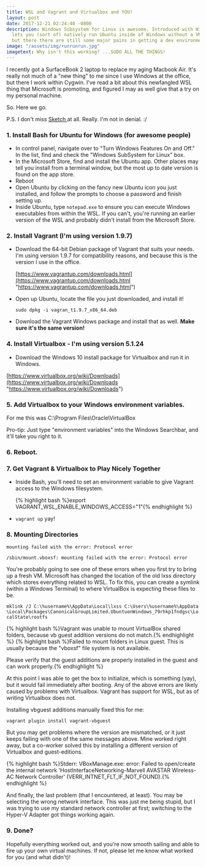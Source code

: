 ```yaml
---
title: WSL and Vagrant and Virtualbox and YOU!
layout: post
date: 2017-12-21 02:24:40 -0800
description: Windows Subsystem for Linux is awesome. Introduced with Windows 10, it
  lets you (sort of) natively run Ubuntu inside of Windows without a VM. It's great,
  but there there are still some major pains in getting a dev environment working.
image: "/assets/img/runrunrun.jpg"
imagetext: Why isn't this working? ...SUDO ALL THE THINGS!
---
```

I recently got a SurfaceBook 2 laptop to replace my aging Macbook Air. It's really not much of a "new thing" to me since I use Windows at the office, but there I work within Cygwin. I've read a bit about this newfangled WSL thing that Microsoft is promoting, and figured I may as well give that a try on my personal machine.

So. Here we go.

P.S. I don't miss [Sketch ](https://www.sketchapp.com/) at all. Really. I'm not in denial. :/

### 1. Install Bash for Ubuntu for Windows (for awesome people)

* In control panel, navigate over to "Turn Windows Features On and Off." In the list, find and check the "Windows SubSystem for Linux" box.
* In the Microsoft Store, find and install the Ubuntu app. Other places may tell you install from a terminal window, but the most up to date version is found on the app store.
* Reboot
* Open Ubuntu by clicking on the fancy new Ubuntu icon you just installed, and follow the prompts to choose a password and finish setting up.
* Inside Ubuntu, type `notepad.exe` to ensure you can execute Windows executables from within the WSL. If you can't, you're running an earlier version of the WSL and probably didn't install from the Microsoft Store.

### 2. Install Vagrant (I'm using version 1.9.7)

* Download the 64-bit Debian package of Vagrant that suits your needs. I'm using version 1.9.7 for compatibility reasons, and because this is the version I use in the office.

  [https://www.vagrantup.com/downloads.html](https://www.vagrantup.com/downloads.html "https://www.vagrantup.com/downloads.html")
* Open up Ubuntu, locate the file you just downloaded, and install it!

  `sudo dpkg -i vagran_t1.9.7_x86_64.deb`
* Download the Vagrant Windows package and install that as well. **Make sure it's the same version!**

### 4. Install Virtualbox - I'm using version 5.1.24

* Download the Windows 10 install package for Virtualbox and run it in Windows.

[https://www.virtualbox.org/wiki/Downloads](https://www.virtualbox.org/wiki/Downloads "https://www.virtualbox.org/wiki/Downloads")

### 5. Add Virtualbox to your Windows environment variables.

For me this was C:\\Program Files\\Oracle\\VirtualBox

Pro-tip: Just type "environment variables" into the Windows Searchbar, and it'll take you right to it.

### 6. Reboot.

### 7. Get Vagrant & Virtualbox to Play Nicely Together

* Inside Bash, you'll need to set an environment variable to give Vagrant access to the Windows filesystem.

   {% highlight bash %}export VAGRANT_WSL_ENABLE_WINDOWS_ACCESS="1"{% endhighlight %}
* `vagrant up` yay!

### 8. Mounting Directories

`mounting failed with the error: Protocol error`

`/sbin/mount.vboxsf: mounting failed with the error: Protocol error`

You're probably going to see one of these errors when you first try to bring up a fresh VM. Microsoft has changed the location of the old lxss directory which stores everything related to WSL. To fix this, you can create a symlink (within a Windows Terminal) to where VirtualBox is expecting these files to be.

`mklink /J C:\%username%\AppData\Local\lxss C:\Users\%username%\AppData\Local\Packages\CanonicalGroupLimited.UbuntuonWindows_79rhkp1fndgsc\LocalState\rootfs`

{% highlight bash %}Vagrant was unable to mount VirtualBox shared folders, because vb guest addition versions do not match.{% endhighlight %}
{% highlight bash %}Failed to mount folders in Linux guest. This is usually because the "vboxsf" file system is not available.

Please verify that the guest additions are properly installed in the guest and can work properly.{% endhighlight %}

At this point I was able to get the box to initialize, which is something (yay), but it would fail immediately after booting. Any of the above errors are likely caused by problems with Virtualbox. Vagrant has support for WSL, but as of writing Virtualbox does not.

Installing vbguest additions manually fixed this for me:

`vagrant plugin install vagrant-vbguest`

But you may get problems where the version are mismatched, or it just keeps failing with one of the same messages above. Mine worked right away, but a co-worker solved this by installing a different version of Virtualbox and guest-editions.

{% highlight bash %}Stderr: VBoxManage.exe: error: Failed to open/create the internal network 'HostInterfaceNetworking-Marvell AVASTAR Wireless-AC Network Controller' (VERR_INTNET_FLT_IF_NOT_FOUND).{% endhighlight %}

And finally, the last problem (that I encountered, at least). You may be selecting the wrong network interface. This was just me being stupid, but I was trying to use my standard network controller at first; switching to the Hyper-V Adapter got things working again.

### 9. Done?

Hopefully everything worked out, and you're now smooth sailing and able to fire up your own virtual machines. If not, please let me know what worked for you (and what didn't)!